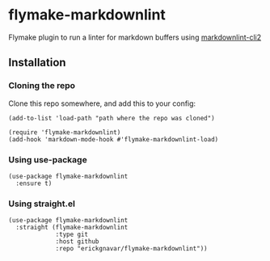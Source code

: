 # flymake-markdownlint

Flymake plugin to run a linter for markdown buffers using [markdownlint-cli2](https://github.com/DavidAnson/markdownlint-cli2)

## Installation

### Cloning the repo

Clone this repo somewhere, and add this to your config:

```elisp
(add-to-list 'load-path "path where the repo was cloned")

(require 'flymake-markdownlint)
(add-hook 'markdown-mode-hook #'flymake-markdownlint-load)
```

### Using use-package

```emacs-lisp
(use-package flymake-markdownlint
  :ensure t)
```

### Using straight.el

```emacs-lisp
(use-package flymake-markdownlint
  :straight (flymake-markdownlint
             :type git
             :host github
             :repo "erickgnavar/flymake-markdownlint"))
```
